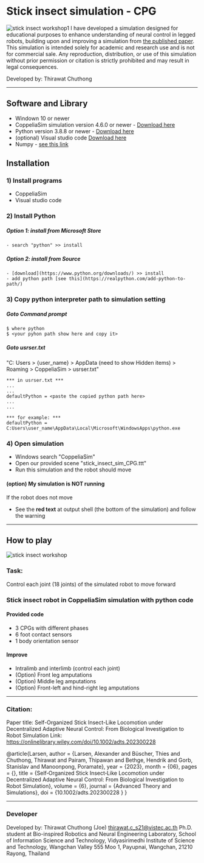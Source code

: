 # Stick insect simulation - CPG

![stick insect workshop1](https://hackmd.io/_uploads/Sk8LWZDXyl.jpg)
I have developed a simulation designed for educational purposes to enhance understanding of neural control in legged robots, building upon and improving a simulation from [the published paper](https://onlinelibrary.wiley.com/doi/10.1002/adts.202300228).
This simulation is intended solely for academic and research use and is not for commercial sale.
Any reproduction, distribution, or use of this simulation without prior permission or citation is strictly prohibited and may result in legal consequences.

Developed by: Thirawat Chuthong
______

## Software and Library
- Windown 10 or newer
- CoppeliaSim simulation version 4.6.0 or newer - [Download here](https://www.coppeliarobotics.com/)
- Python version 3.8.8 or newer - [Download here](https://www.python.org/downloads/)
- (optional) Visual studio code [Download here](https://code.visualstudio.com/)
- Numpy - [see this link](https://numpy.org/install/)


## Installation
### 1) Install programs
- CoppeliaSim
- Visual studio code

### 2) Install Python
##### Option 1: install from __Microsoft Store__
    - search "python" >> install
##### Option 2: install from __Source__
    - [download](https://www.python.org/downloads/) >> install
    - add python path [see this](https://realpython.com/add-python-to-path/)


### 3) Copy python interpreter path to simulation setting
##### Goto Command prompt
~~~
$ where python
$ <your pyhon path show here and copy it>
~~~
##### Goto usrser.txt
"C: Users > {user_name} > AppData (need to show Hidden items) > Roaming > CoppeliaSim > usrser.txt"

~~~
*** in usrser.txt ***
...
...
defaultPython = <paste the copied python path here>
...
...

*** for example: ***
defaultPython = C:Users\user_name\AppData\Local\Microsoft\WindowsApps\python.exe
~~~

### 4) Open simulation
- Windows search "CoppeliaSim"
- Open our provided scene "stick_insect_sim_CPG.ttt"
- Run this simulation and the robot should move

#### (option) My simulation is NOT running
If the robot does not move
- See the __red text__ at output shell (the bottom of the simulation) and follow the warning

_____

## How to play
![stick insect workshop](https://hackmd.io/_uploads/S1T-BxvQye.png)

### Task:
Control each joint (18 joints) of the simulated robot to move forward

### Stick insect robot in CoppeliaSim simulation with python code
#### Provided code
- 3 CPGs with different phases
- 6 foot contact sensors
- 1 body orientation sensor
#### Improve
- Intralimb and interlimb (control each joint)
- (Option) Front leg amputations
- (Option) Middle leg amputations
- (Option) Front-left and hind-right leg amputations







_______ 
### Citation:
Paper title: Self-Organized Stick Insect-Like Locomotion under Decentralized Adaptive Neural Control: From Biological Investigation to Robot Simulation
Link: https://onlinelibrary.wiley.com/doi/10.1002/adts.202300228

@article{Larsen,
    author = {Larsen, Alexander and Büscher, Thies and Chuthong, Thirawat and Pairam, Thipawan and Bethge, Hendrik and Gorb, Stanislav and Manoonpong, Poramate},
    year = {2023},
    month = {06},
    pages = {},
    title = {Self‐Organized Stick Insect‐Like Locomotion under Decentralized Adaptive Neural Control: From Biological Investigation to Robot Simulation},
    volume = {6},
    journal = {Advanced Theory and Simulations},
    doi = {10.1002/adts.202300228 }
}

____
### Developer
Developed by:
Thirawat Chuthong (Joe)
thirawat.c_s21@vistec.ac.th
Ph.D. student at Bio-inspired Robotics and Neural Engineering Laboratory,
School of Information Science and Technology,
Vidyasirimedhi Institute of Science and Technology, 
Wangchan Valley 555 Moo 1, Payupnai, Wangchan, 21210 Rayong, Thailand